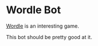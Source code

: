 # Wordle Bot

[Wordle](https://www.powerlanguage.co.uk/wordle/) is an interesting game.

This bot should be pretty good at it.
